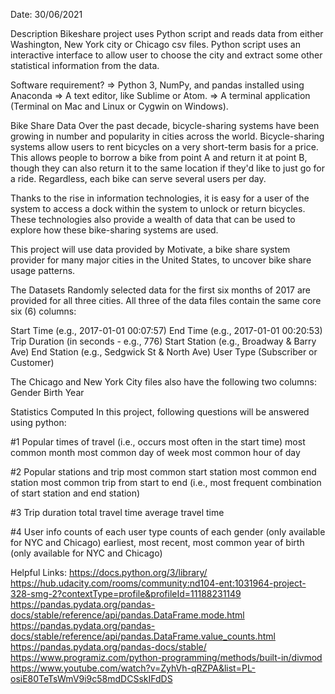 Date: 30/06/2021

Description
Bikeshare project uses Python script and reads data from either Washington, New York city or Chicago csv files. Python script uses an interactive interface to allow user to choose the city and extract some other statistical information from the data.

Software requirement?
=> Python 3, NumPy, and pandas installed using Anaconda
=> A text editor, like Sublime or Atom.
=> A terminal application (Terminal on Mac and Linux or Cygwin on Windows).

Bike Share Data
Over the past decade, bicycle-sharing systems have been growing in number and popularity in cities across the world. Bicycle-sharing systems allow users to rent bicycles on a very short-term basis for a price. This allows people to borrow a bike from point A and return it at point B, though they can also return it to the same location if they'd like to just go for a ride. Regardless, each bike can serve several users per day.

Thanks to the rise in information technologies, it is easy for a user of the system to access a dock within the system to unlock or return bicycles. These technologies also provide a wealth of data that can be used to explore how these bike-sharing systems are used.

This project will use data provided by Motivate, a bike share system provider for many major cities in the United States, to uncover bike share usage patterns. 

The Datasets
Randomly selected data for the first six months of 2017 are provided for all three cities. All three of the data files contain the same core six (6) columns:

Start Time (e.g., 2017-01-01 00:07:57)
End Time (e.g., 2017-01-01 00:20:53)
Trip Duration (in seconds - e.g., 776)
Start Station (e.g., Broadway & Barry Ave)
End Station (e.g., Sedgwick St & North Ave)
User Type (Subscriber or Customer)

The Chicago and New York City files also have the following two columns:
Gender
Birth Year

Statistics Computed
In this project, following questions will be answered using python:

#1 Popular times of travel (i.e., occurs most often in the start time)
most common month
most common day of week
most common hour of day

#2 Popular stations and trip
most common start station
most common end station
most common trip from start to end (i.e., most frequent combination of start station and end station)

#3 Trip duration
total travel time
average travel time

#4 User info
counts of each user type
counts of each gender (only available for NYC and Chicago)
earliest, most recent, most common year of birth (only available for NYC and Chicago)



Helpful Links:
https://docs.python.org/3/library/
https://hub.udacity.com/rooms/community:nd104-ent:1031964-project-328-smg-2?contextType=profile&profileId=11188231149
https://pandas.pydata.org/pandas-docs/stable/reference/api/pandas.DataFrame.mode.html
https://pandas.pydata.org/pandas-docs/stable/reference/api/pandas.DataFrame.value_counts.html
https://pandas.pydata.org/pandas-docs/stable/
https://www.programiz.com/python-programming/methods/built-in/divmod
https://www.youtube.com/watch?v=ZyhVh-qRZPA&list=PL-osiE80TeTsWmV9i9c58mdDCSskIFdDS


